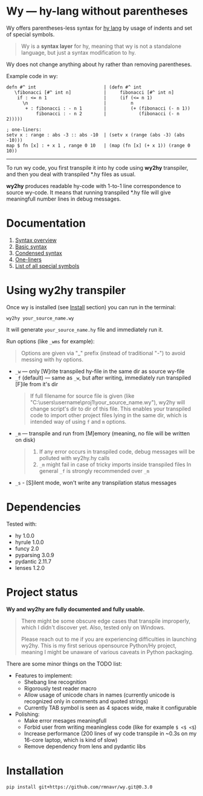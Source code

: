 
<!-- Intro ‾‾‾‾‾‾‾‾‾‾‾‾‾‾‾‾‾‾‾‾‾‾‾‾‾‾‾‾‾‾‾‾‾‾‾‾‾‾‾‾‾‾‾‾‾‾‾‾‾‾‾‾‾‾‾‾‾‾‾‾‾‾‾‾‾‾‾‾\ {{{1 -->

# Wy — hy-lang without parentheses

Wy offers parentheses-less syntax for [hy lang](https://github.com/hylang/hy)
by usage of indents and set of special symbols.

> Wy is a **syntax layer** for hy, meaning that wy is not a standalone language, but just a syntax modification to hy.

Wy does not change anything about hy rather than removing parentheses.

Example code in wy:

```hy
defn #^ int                         | (defn #^ int
   \fibonacci [#^ int n]            |     fibonacci [#^ int n]
    if : <= n 1                     |     (if (<= n 1)
      \n                            |         n
       + : fibonacci : - n 1        |         (+ (fibonacci (- n 1))
           fibonacci : - n 2        |            (fibonacci (- n 2)))))

; one-liners:
setv x : range : abs -3 :: abs -10  | (setv x (range (abs -3) (abs -10)))
map $ fn [x] : + x 1 , range 0 10   | (map (fn [x] (+ x 1)) (range 0 10))
```

---

To run wy code, you first transpile it into hy code using **wy2hy** transpiler, and then you deal with transpiled *.hy files as usual.

**wy2hy** produces readable hy-code with 1-to-1 line correspondence to source wy-code.
It means that running transpiled *.hy file will give meaningfull number lines in debug messages.

<!-- __________________________________________________________________________/ }}}1 -->
<!-- Docs ‾‾‾‾‾‾‾‾‾‾‾‾‾‾‾‾‾‾‾‾‾‾‾‾‾‾‾‾‾‾‾‾‾‾‾‾‾‾‾‾‾‾‾‾‾‾‾‾‾‾‾‾‾‾‾‾‾‾‾‾‾‾‾‾‾‾‾‾‾\ {{{1 -->

# Documentation

1. [Syntax overview](https://github.com/rmnavr/wy/blob/main/docs/01_Overview.md)
2. [Basic syntax](https://github.com/rmnavr/wy/blob/main/docs/02_Basic.md) 
3. [Condensed syntax](https://github.com/rmnavr/wy/blob/main/docs/03_Condensed.md)
4. [One-liners](https://github.com/rmnavr/wy/blob/main/docs/04_One_liners.md) 
5. [List of all special symbols](https://github.com/rmnavr/wy/blob/main/docs/05_Symbols.md)

<!-- __________________________________________________________________________/ }}}1 -->
<!-- wy2hy ‾‾‾‾‾‾‾‾‾‾‾‾‾‾‾‾‾‾‾‾‾‾‾‾‾‾‾‾‾‾‾‾‾‾‾‾‾‾‾‾‾‾‾‾‾‾‾‾‾‾‾‾‾‾‾‾‾‾‾‾‾‾‾‾‾‾‾‾\ {{{1 -->

# Using wy2hy transpiler

Once wy is installed (see [Install](#Install) section) you can run in the terminal:

```
wy2hy your_source_name.wy
```

It will generate `your_source_name.hy` file and immediately run it.

Run options (like `_wms` for example):
> Options are given via "_" prefix (instead of traditional "-") to avoid messing with hy options.
* `_w` — only [W]rite transpiled hy-file in the same dir as source wy-file
* `_f` (default) — same as `_w`, but after writing, immediately run transpiled [F]ile from it's dir
  > If full filename for source file is given (like "C:\\users\\username\\proj1\\your_source_name.wy"), wy2hy will change script's dir to dir of this file.
  > This enables your transpiled code to import other project files lying in the same dir, which is intended way of using `f` and `m` options.
* `_m` — transpile and run from [M]emory (meaning, no file will be written on disk)
  > 1. If any error occurs in transpiled code, debug messages will be polluted with wy2hy.hy calls
  > 2. `_m` might fail in case of tricky imports inside transpiled files
  > In general `_f` is strongly recommended over `_m`
* `_s` - [S]ilent mode, won't write any transpilation status messages

<!-- __________________________________________________________________________/ }}}1 -->
<!-- Dependencies ‾‾‾‾‾‾‾‾‾‾‾‾‾‾‾‾‾‾‾‾‾‾‾‾‾‾‾‾‾‾‾‾‾‾‾‾‾‾‾‾‾‾‾‾‾‾‾‾‾‾‾‾‾‾‾‾‾‾‾‾‾\ {{{1 -->

# Dependencies

Tested with:
* hy 1.0.0
* hyrule 1.0.0
* funcy 2.0
* pyparsing 3.0.9
* pydantic 2.11.7
* lenses 1.2.0

<!-- __________________________________________________________________________/ }}}1 -->
<!-- Status ‾‾‾‾‾‾‾‾‾‾‾‾‾‾‾‾‾‾‾‾‾‾‾‾‾‾‾‾‾‾‾‾‾‾‾‾‾‾‾‾‾‾‾‾‾‾‾‾‾‾‾‾‾‾‾‾‾‾‾‾‾‾‾‾‾‾‾‾\ {{{1 -->

# Project status

**Wy and wy2hy are fully documented and fully usable.**

> There might be some obscure edge cases that transpile improperly, which I didn't discover yet.
> Also, tested only on Windows.
> 
> Please reach out to me if you are experiencing difficulties in launching wy2hy.
> This is my first serious opensource Python/Hy project, meaning I might be unaware of various caveats in Python packaging.

There are some minor things on the TODO list:
* Features to implement:
  * Shebang line recognition
  * Rigorously test reader macro
  * Allow usage of unicode chars in names (currently unicode is recognized only in comments and quoted strings)
  * Currently TAB symbol is seen as 4 spaces wide, make it configurable
* Polishing:
  * Make error mesages meaningfull
  * Forbid user from writing meaningless code (like for example `$ <$ <$`)
  * Increase performance (200 lines of wy code transpile in ~0.3s on my 16-core laptop, which is kind of slow)
  * Remove dependency from lens and pydantic libs

<!-- __________________________________________________________________________/ }}}1 -->
<!-- Install ‾‾‾‾‾‾‾‾‾‾‾‾‾‾‾‾‾‾‾‾‾‾‾‾‾‾‾‾‾‾‾‾‾‾‾‾‾‾‾‾‾‾‾‾‾‾‾‾‾‾‾‾‾‾‾‾‾‾‾‾‾‾‾‾‾‾\ {{{1 -->

# Installation

```
pip install git+https://github.com/rmnavr/wy.git@0.3.0
```

<!-- __________________________________________________________________________/ }}}1 -->

